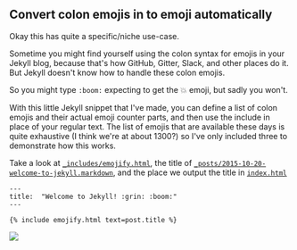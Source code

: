 ## Convert colon emojis in to emoji automatically

Okay this has quite a specific/niche use-case.

Sometime you might find yourself using the colon syntax for emojis in your Jekyll blog, because that's how GitHub, Gitter, Slack, and other places do it. But Jekyll doesn't know how to handle these colon emojis.

So you might type `:boom:` expecting to get the 💥 emoji, but sadly you won't.

With this little Jekyll snippet that I've made, you can define a list of colon emojis and their actual emoji counter parts, and then use the include in place of your regular text. The list of emojis that are available these days is quite exhaustive (I think we're at about 1300?) so I've only included three to demonstrate how this works.

Take a look at [`_includes/emojify.html`](https://github.com/omgmog/jekyll-colon-emoji/blob/master/_includes/emojify.html), the title of [`_posts/2015-10-20-welcome-to-jekyll.markdown`](https://github.com/omgmog/jekyll-colon-emoji/blob/master/_posts/2015-10-20-welcome-to-jekyll.markdown), and the place we output the title in [`index.html`](https://github.com/omgmog/jekyll-colon-emoji/blob/master/index.html#L16)

```
---
title:  "Welcome to Jekyll! :grin: :boom:"
---
```

```
{% include emojify.html text=post.title %}
```

![](http://i.imgur.com/WOua5bO.png)
